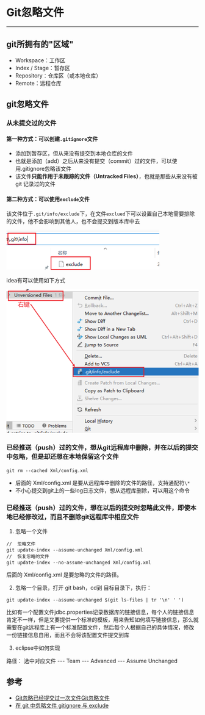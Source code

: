 # Git忽略文件

---

## git所拥有的"区域"

+	Workspace：工作区
+	Index / Stage：暂存区
+	Repository：仓库区（或本地仓库）
+	Remote：远程仓库

## git忽略文件

### 从未提交过的文件

#### 第一种方式：可以创建`.gitignore`文件

+	添加到暂存区，但从来没有提交到本地仓库的文件
+	也就是添加（add）之后从来没有提交（commit）过的文件，可以使用.gitignore忽略该文件
+	该文件**只能作用于未跟踪的文件（Untracked Files）**，也就是那些从来没有被 git 记录过的文件

#### 第二种方式：可以使用`exclude`文件

该文件位于`.git/info/exclude`下，在文件`exclued`下可以设置自己本地需要排除的文件，他不会影响到其他人，也不会提交到版本库中去

![](../images/2024/01/20240104150530.png)

idea有可以使用如下方式

![](../images/2024/01/20240104150653.png)


### 已经推送（push）过的文件，想从git远程库中删除，并在以后的提交中忽略，但是却还想在本地保留这个文件

```
git rm --cached Xml/config.xml
```

+	后面的 Xml/config.xml 是要从远程库中删除的文件的路径，支持通配符`\*`
+	不小心提交到git上的一些log日志文件，想从远程库删除，可以用这个命令

### 已经推送（push）过的文件，想在以后的提交时忽略此文件，即使本地已经修改过，而且不删除git远程库中相应文件

1.	忽略一个文件

```
//  忽略文件
git update-index --assume-unchanged Xml/config.xml
//  恢复忽略的文件
git update-index --no-assume-unchanged Xml/config.xml
```

后面的 Xml/config.xml 是要忽略的文件的路径。

2.	忽略一个目录，打开 git bash，cd到 目标目录下，执行：

```
git update-index --assume-unchanged $(git ls-files | tr '\n' ' ')
```

比如有一个配置文件jdbc.properties记录数据库的链接信息，每个人的链接信息肯定不一样，但是又要提供一个标准的模板，用来告知如何填写链接信息，那么就需要在git远程库上有一个标准配置文件，然后每个人根据自己的具体情况，修改一份链接信息自用，而且不会将该配置文件提交到库

3.	eclipse中如何实现

路径： 选中对应文件 --- Team --- Advanced --- Assume  Unchanged

## 参考

+ [Git忽略已经提交过一次文件Git忽略文件](https://blog.csdn.net/HaHa_Sir/article/details/80628545)
+ [在 git 中忽略文件 gitignore 与 exclude](https://www.cnblogs.com/pylemon/archive/2012/07/16/2593112.html)